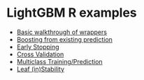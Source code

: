 LightGBM R examples
====
* [Basic walkthrough of wrappers](basic_walkthrough.R)
* [Boosting from existing prediction](boost_from_prediction.R)
* [Early Stopping](early_stopping.R)
* [Cross Validation](cross_validation.R)
* [Multiclass Training/Prediction](multiclass.R)
* [Leaf (in)Stability](leaf_stability.R)
